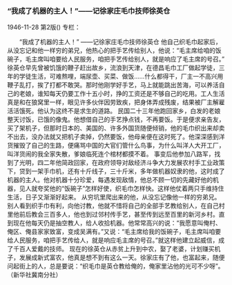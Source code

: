### “我成了机器的主人！”——记徐家庄毛巾技师徐英仓

1946-11-28
第2版()
专栏：

　　“我成了机器的主人！”
    ——记徐家庄毛巾技师徐英仓
    他自己织毛巾起家后，从没忘记和他一样穷的弟兄，他热心的把手艺传给别人，他说：“毛主席给咱的饭碗子，毛主席叫咱要给人民服务，咱把手艺传给别人，就是响应了毛主席的号召。”
    徐英仓早先曾被饥饿的鞭子赶出故乡，流浪到天津，在德昌毛巾工厂做起学徒，三年的学徒生活，可难熬哩，端尿壶、买菜、做饭……什么都得干，厂主一不高兴用鞭子乱打，挨了打都不敢哭。那时他刚学好手艺，马上就能跳出苦海，可以养活自己的老娘，谁知每天仍要工作十五小时，挣的工资还是不够自己的吃用。工人生活真是和在狼窝里一样，眼见许多伙伴因劳致疾，把身体弄成残废，结果被厂主解雇活活饿死。他认为这终不是求生的道路。
    民国二十三年他跑回家乡，白发的老娘整天讨饭，已饿的像鬼。他想借自己的手艺挣点钱，不再要饭。于是便求亲告友，买了架机子，但那时日本的、美国的、许多外国货随便倾销，他的毛巾织出来却卖不出去，没办法就又把机子卖掉，仍然要饭，他母亲便在这时死了。他深深感到洋货摧毁了自己的生路，便痛骂中国的大官们管什么鸟事，为什么叫洋人大开工厂，叫洋货闹的我全家失散，爹娘临死连个棺材都摸不着。
    事变后他参加八路军，找到了光明，四二年他简政回家，在政府领导对敌经济斗争大力发展农村手工业政策下，贷到一架手巾机，还有十斤线子，三十斤米，多年做机器奴隶的他，这时成了机器的主人。他对机器十分珍爱，每遇发现敌情，他总不顾一切的先藏好他的机器，见人就夸奖他的“饭碗子”怎样好使，织毛巾怎样快。这样他仗着两只手维持住生活，日子又渐渐好起来。
    从穷坑里爬出来的他，从没忘记像他一样的穷弟兄。别人看到织手巾有利，向他讨教，他就不惜将自己的全部手艺教给别人，在自己村里他前后教会三百多人，他也到过邻村传手艺，甚至传到远至百里的新河乡村。直到现在他每天仍是抽空教人，给人收拾机器。他常常高兴的说：“我愿意叫俺村、俺区、俺县家家致富，变成吴满有。”又说：“毛主席给我的饭碗子，毛主席叫咱要给人民服务，咱把手艺传给人，就是响应毛主席的号召。”就这样他建立起威信，成了千百人爱戴的技师。
    现在的徐英仓从赤贫上升到中农，娶了老婆，计划赚买机子，发展成新式富农，他真是想不到有这么一天。徐家庄有了他，也富起来，随便问起街上的人，总是要说：“织毛巾是英仓教给俺的，俺家里沾他的光可不少呀”。（新华社冀南分社）

